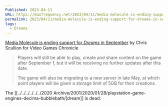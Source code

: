 ```yaml
---
Published: 2023-04-11
URL: https://maxfrequency.net/2023/04/11/media-molecule-is-ending-support-for-dreams-in-september-vgc/
permalink: 2023/04/11/media-molecule-is-ending-support-for-dreams-in-september-vgc/
tags:
  - Dreams
---
```

[Media Molecule is ending support for *Dreams* in September](https://www.videogameschronicle.com/news/media-molecule-is-ending-support-for-dreams-in-september/) by Chris Scullion for Video Games Chronicle

> Players will still be able to play, create and share content on the game after September 1, but it will be receiving no further updates after this date.
> 
> The game will also be migrating to a new server in late May, at which point players will be given a storage limit of 5GB for their creations.

The [[../../../../../../2020 Archive/2001/2020/01/28/playstation-game-engines-decima-bubblebath/|dream]] is dead.